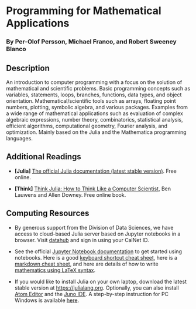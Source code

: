 # Programming for Mathematical Applications

### By Per-Olof Persson, Michael Franco, and Robert Sweeney Blanco

## Description 

An introduction to computer programming with a focus on the solution of mathematical and scientific problems. Basic programming concepts such as variables, statements, loops, branches, functions, data types, and object orientation. Mathematical/scientific tools such as arrays, floating point numbers, plotting, symbolic algebra, and various packages. Examples from a wide range of mathematical applications such as evaluation of complex algebraic expressions, number theory, combinatorics, statistical analysis, efficient algorithms, computational geometry, Fourier analysis, and optimization. Mainly based on the Julia and the Mathematica programming languages.

## Additional Readings 

* **[Julia]** [The official Julia documentation (latest stable version)](https://docs.julialang.org/en/v1). Free online.

* **[Think]** [Think Julia: How to Think Like a Computer Scientist](https://benlauwens.github.io/ThinkJulia.jl/latest/book.html), Ben Lauwens and Allen Downey. Free online book.

## Computing Resources

* By generous support from the Division of Data Sciences, we have access to cloud-based Julia server based on Jupyter notebooks in a browser. Visit [datahub](https://julia.datahub.berkeley.edu) and sign in using your CalNet ID.

* See the official [Jupyter Notebook documentation](https://jupyter-notebook.readthedocs.io/en/stable/notebook.html#) to get started using notebooks. Here is a good [keyboard shortcut cheat sheet](https://www.cheatography.com/weidadeyue/cheat-sheets/jupyter-notebook/pdf_bw/), here is a [markdown cheat sheet](https://github.com/adam-p/markdown-here/wiki/Markdown-Here-Cheatsheet), and here are details of how to write [mathematics using LaTeX syntax](https://en.wikibooks.org/wiki/LaTeX/Mathematics).

* If you would like to install Julia on your own laptop, download the latest stable version at https://julialang.org. Optionally, you can also install [Atom Editor](https://atom.io/) and the [Juno IDE](https://junolab.org/). A step-by-step instruction for PC Windows is available [here](http://highorder.berkeley.edu/Julia_Installation_Instructions/julia_install_windows.html).



